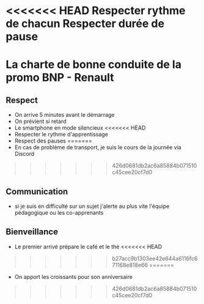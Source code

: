 <<<<<<< HEAD
Respecter rythme de chacun
Respecter durée de pause
=======
# La charte de bonne conduite de la promo BNP - Renault

## Respect

- On arrive 5 minutes avant le démarrage
- On prévient si retard
- Le smartphone en mode silencieux
<<<<<<< HEAD
- Respecter le rythme d'apprentissage
- Respect des pauses
=======
- En cas de problème de transport, je suis le cours de la journée via Discord
>>>>>>> 426d0681db2ac6a85884b071510c45cee20cf7d0

## Communication
- si je suis en difficulté sur un sujet j'alerte au plus vite l'équipe pédagogique ou les co-apprenants


## Bienveillance

- Le premier arrivé prépare le café et le thé
<<<<<<< HEAD
>>>>>>> b27acc9b1303ee42e644a6116fc671168e818e66
=======
- On apport les croissants pour son anniversaire
   
>>>>>>> 426d0681db2ac6a85884b071510c45cee20cf7d0
